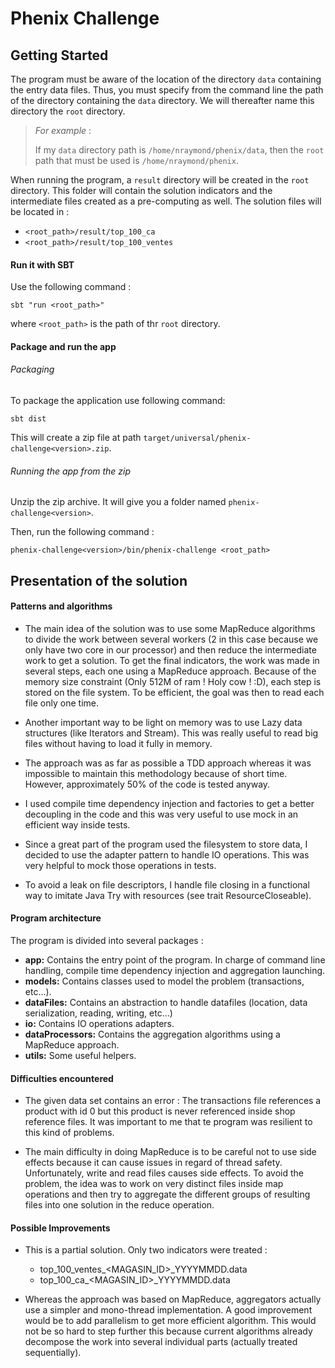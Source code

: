 Phenix Challenge
================

## Getting Started

The program must be aware of the location of the directory `data` containing the entry data files.
Thus, you must specify from the command line the path of the directory containing the `data` directory.
We will thereafter name this directory the `root` directory.

>*For example* :
>
>If my `data` directory path is `/home/nraymond/phenix/data`, then the `root` path that must be used
is `/home/nraymond/phenix`.

When running the program, a `result` directory will be created in the `root` directory. This folder
will contain the solution indicators and the intermediate files created as a pre-computing as well.
The solution files will be located in :
* `<root_path>/result/top_100_ca`
* `<root_path>/result/top_100_ventes`


#### Run it with SBT

Use the following command :
```
sbt "run <root_path>"
```

where `<root_path>` is the path of thr `root` directory.

#### Package and run the app

###### Packaging

To package the application use following command:
```
sbt dist
```

This will create a zip file at path `target/universal/phenix-challenge<version>.zip`.

###### Running the app from the zip

Unzip the zip archive. It will give you a folder named `phenix-challenge<version>`.

Then, run the following command :
```
phenix-challenge<version>/bin/phenix-challenge <root_path>
```

## Presentation of the solution

#### Patterns and algorithms

* The main idea of the solution was to use some MapReduce algorithms to divide the work
between several workers (2 in this case because we only have two core in our processor)
and then reduce the intermediate work to get a solution. To get the final indicators,
the work was made in several steps, each one using a MapReduce approach. Because of the
memory size constraint (Only 512M of ram ! Holy cow ! :D), each step is stored on the file system.
To be efficient, the goal was then to read each file only one time.

* Another important way to be light on memory was to use Lazy data structures (like Iterators and
Stream). This was really useful to read big files without having to load it fully in memory.

* The approach was as far as possible a TDD approach whereas it was impossible to maintain
this methodology because of short time. However, approximately 50% of the code is tested anyway.

* I used compile time dependency injection and factories to get a better decoupling in the code
and this was very useful to use mock in an efficient way inside tests.

* Since a great part of the program used the filesystem to store data, I decided to use the
adapter pattern to handle IO operations. This was very helpful to mock those operations in tests.

* To avoid a leak on file descriptors, I handle file closing in a functional way to imitate Java Try with
resources (see trait ResourceCloseable).

#### Program architecture

The program is divided into several packages :
* **app:** Contains the entry point of the program. In charge of command line handling, compile time 
dependency injection and aggregation launching.
* **models:** Contains classes used to model the problem (transactions, etc...). 
* **dataFiles:** Contains an abstraction to handle datafiles (location, data serialization, reading, writing, etc...)
* **io:** Contains IO operations adapters.
* **dataProcessors:** Contains the aggregation algorithms using a MapReduce approach. 
* **utils:** Some useful helpers.

#### Difficulties encountered

* The given data set contains an error : The transactions file references a product with id 0 but this
product is never referenced inside shop reference files. It was important to me that te program was
resilient to this kind of problems.

* The main difficulty in doing MapReduce is to be careful not to use side effects because it can cause
issues in regard of thread safety. Unfortunately, write and read files causes side effects.
To avoid the problem, the idea was to work on very distinct files inside map operations and then
try to aggregate the different groups of resulting files into one solution in the reduce operation.

#### Possible Improvements

* This is a partial solution. Only two indicators were treated :
    - top_100_ventes_<MAGASIN_ID>_YYYYMMDD.data
    - top_100_ca_<MAGASIN_ID>_YYYYMMDD.data


* Whereas the approach was based on MapReduce, aggregators actually use a simpler and mono-thread
implementation. A good improvement would be to add parallelism to get more efficient algorithm.
This would not be so hard to step further this because current algorithms already decompose the
work into several individual parts (actually treated sequentially).